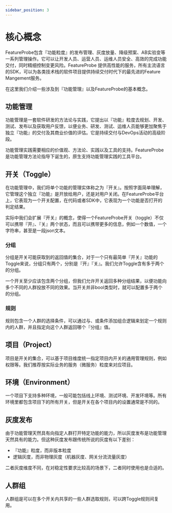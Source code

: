 ```yaml
---
sidebar_position: 3
---
```


# 核心概念

FeatureProbe包含『功能粒度』的发布管理、灰度放量、降级预案、AB实验变等一系列管理操作。它可以让开发人员、运营人员、运维人员安全、高效的完成功能交付，同时精细控制变更风险。FeatureProbe
提供高性能的服务，所有主流语言的SDK，可以为各类技术栈的软件项目提供持续交付时代下的最先进的Feature Mangement服务。

在这里我们介绍一些涉及到『功能管理』以及FeatureProbe的基本概念。

## 功能管理

功能管理是一套软件研发的方法论与实践，它提出以『功能』粒度去规划、开发、测试、发布以及获取用户反馈，以便业务、研发、测试、运维人员能够更加聚焦于独立『功能』的交付及其商业价值的评估。它是持续交付与DevOps活动的高级阶段。

功能管理实践需要相应的价值观、方法论、实践以及工具的支持。FeatureProbe是功能管理方法论指导下诞生的，原生支持功能管理实践的工具平台。

## 开关（Toggle）

在功能管理中，我们将单个功能的管理实体称之为『开关』。按照字面简单理解，它管理这个独立『功能』是开放给用户，还是对用户关闭。在FeatureProbe平台上，它表现为一个开关配置，在代码或者SDK中，它表现为一个功能是否打开的判定结果。

实际中我们会扩展『开关』的概念，使得一个FeatureProbe开关（toggle）不仅可以携带『开』、『关』两个状态，而且可以携带更多的信息，例如一个数值，一个字符串，甚至是一段json文本。

### 分组

分组是开关可能获取到的返回值的集合，对于一个只有最简单『开关』功能的Toggle来说，分组只有两个，分别是『开』『关』。我们允许Toggle含有多于两个的分组。

一个开关至少应该包含两个分组，但我们允许开关返回多种分组结果，以便功能向多个不同的人群投放不同的效果。当开关并非bool类型时，就可以配置多于两个的分组。

### 规则

规则包含一个人群的选择条件，可以通过与、或条件添加组合逻辑来划定一个规则内的人群，并且指定向这个人群返回哪个『分组』值。

## 项目（Project）

项目是开关的集合，可以基于项目维度统一指定项目内开关的通用管理规则，例如权限等。我们推荐按实际业务的服务（微服务）粒度来对应项目。

## 环境（Environment）

一个项目下支持多种环境，一般可能包括线上环境、测试环境、开发环境等。所有环境里都包含项目下的所有开关，但是开关在各个项目内的设置通常是不同的。

## 灰度发布

由于功能管理天然具有向指定人群打开特定功能的能力，所以灰度发布是功能管理天然具有的能力。但这种灰度发布跟传统所说的灰度有以下差别：

* 『功能』粒度，而非版本粒度
* 逻辑灰度，而非物理灰度（机器灰度、网关分流流量灰度）

二者灰度维度不同，在对稳定性要求比较高的场景下，二者同时使用也是合适的。

## 人群组

人群组是可以在多个开关内共享的一些人群选取规则，可以跨Toggle规则间复用。